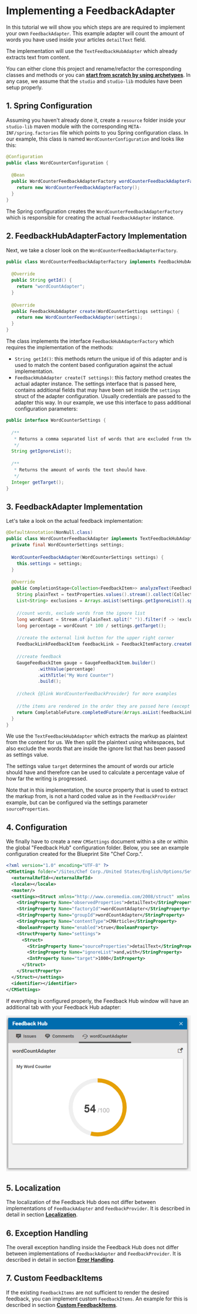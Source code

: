 # Implementing a FeedbackAdapter 

In this tutorial we will show you which steps are are required to 
implement your own `FeedbackAdapter`. This example adapter will count the amount of words
you have used inside your articles `detailText` field. 

The implementation will use the `TextFeedbackHubAdapter` which already extracts
text from content. 

You can either clone this project and rename/refactor
the corresponding classes and methods or you can 
**[start from scratch by using archetypes](archetypes.md)**.
In any case, we assume that the `studio` and `studio-lib` modules have been setup properly.

## 1. Spring Configuration

Assuming you haven't already done it, create a `resource` folder inside your
`studio-lib` maven module with the corresponding `META-INF/spring.factories` file
which points to you Spring configuration class. In our example, this class is 
named `WordCounterConfiguration` and looks like this:

```java
@Configuration
public class WordCounterConfiguration {

  @Bean
  public WordCounterFeedbackAdapterFactory wordCounterFeedbackAdapterFactory() {
    return new WordCounterFeedbackAdapterFactory();
  }
}
``` 

The Spring configuration creates the `WordCounterFeedbackAdapterFactory`
which is responsible for creating the actual `FeedbackAdapter` instance.

## 2. FeedbackHubAdapterFactory Implementation

Next, we take a closer look on the `WordCounterFeedbackAdapterFactory`.

```java
public class WordCounterFeedbackAdapterFactory implements FeedbackHubAdapterFactory<WordCounterSettings> {

  @Override
  public String getId() {
    return "wordCountAdapter";
  }

  @Override
  public FeedbackHubAdapter create(WordCounterSettings settings) {
    return new WordCounterFeedbackAdapter(settings);
  }
}
```

The class implements the interface `FeedbackHubAdapterFactory` which requires
the implementation of the methods:

- `String getId()`: this methods return the unique id of this adapter and is used
to match the content based configuration against the actual implementation.
- `FeedbackHubAdapter create(T settings)`: this factory method creates the actual adapter instance.
The settings interface that is passed here, contains additional fields that may have been set
inside the `settings` struct of the adapter configuration. Usually credentials are passed
to the adapter this way. In our example, we use this interface to pass additional 
configuration parameters:

```java
public interface WordCounterSettings {

  /**
   * Returns a comma separated list of words that are excluded from the word count.
   */
  String getIgnoreList();

  /**
   * Returns the amount of words the text should have.
   */
  Integer getTarget();
}
```


## 3. FeedbackAdapter Implementation

Let's take a look on the actual feedback implementation:

```java
@DefaultAnnotation(NonNull.class)
public class WordCounterFeedbackAdapter implements TextFeedbackHubAdapter {
  private final WordCounterSettings settings;

  WordCounterFeedbackAdapter(WordCounterSettings settings) {
    this.settings = settings;
  }

  @Override
  public CompletionStage<Collection<FeedbackItem>> analyzeText(FeedbackContext context, Map<String, String> textProperties, @Nullable Locale locale) {
    String plainText = textProperties.values().stream().collect(Collectors.joining(" "));
    List<String> exclusions = Arrays.asList(settings.getIgnoreList().split(","));

    //count words, exclude words from the ignore list
    long wordCount = Stream.of(plainText.split(" ")).filter(f -> !exclusions.contains(f)).count();
    long percentage = wordCount * 100 / settings.getTarget();

    //create the external link button for the upper right corner
    FeedbackLinkFeedbackItem feedbackLink = FeedbackItemFactory.createFeedbackLink("https://github.com/CoreMedia/feedback-hub-adapter-tutorial");

    //create feedback
    GaugeFeedbackItem gauge = GaugeFeedbackItem.builder()
            .withValue(percentage)
            .withTitle("My Word Counter")
            .build();

    //check {@link WordCounterFeedbackProvider} for more examples

    //the items are rendered in the order they are passed here (except the feedbackLink which is always rendered at the top)
    return CompletableFuture.completedFuture(Arrays.asList(feedbackLink, gauge));
  }
}
```


We use the `TextFeedbackHubAdapter` which extracts the markup as plaintext from the content for us.
We then split the plaintext using whitespaces, but also
exclude the words that are inside the ignore list that has been passed 
as settings value.

The settings value `target` determines
the amount of words our article should have and therefore can be used to 
calculate a percentage value of how far the writing is progressed.

Note that in this implementation, the source property that is used to 
extract the markup from, is not a hard coded value as in the `FeedbackProvider` example,
but can be configured via the settings parameter `sourceProperties`.


## 4. Configuration

We finally have to create a new `CMSettings` document
within a site or within the global "Feedback Hub" configuration folder. Below, you see
an example configuration created for the Blueprint Site "Chef Corp.". 

```xml
<?xml version="1.0" encoding="UTF-8" ?>
<CMSettings folder="/Sites/Chef Corp./United States/English/Options/Settings/Feedback Hub" name="Wordcounter Adapter" xmlns:cmexport="http://www.coremedia.com/2012/cmexport">
  <externalRefId></externalRefId>
  <locale></locale>
  <master/>
  <settings><Struct xmlns="http://www.coremedia.com/2008/struct" xmlns:xlink="http://www.w3.org/1999/xlink">
    <StringProperty Name="observedProperties">detailText</StringProperty>
    <StringProperty Name="factoryId">wordCountAdapter</StringProperty>
    <StringProperty Name="groupId">wordCountAdapter</StringProperty>
    <StringProperty Name="contentType">CMArticle</StringProperty>
    <BooleanProperty Name="enabled">true</BooleanProperty>
    <StructProperty Name="settings">
      <Struct>
        <StringProperty Name="sourceProperties">detailText</StringProperty>
        <StringProperty Name="ignoreList">and,with</StringProperty>
        <IntProperty Name="target">1000</IntProperty>
      </Struct>
    </StructProperty>
  </Struct></settings>
  <identifier></identifier>
</CMSettings>
```

If everything is configured properly, the Feedback Hub window will have
an additional tab with your Feedback Hub adapter:

![Feedback Rendering](images/feedback_example_2.png "Feedback Rendering")

## 5. Localization

The localization of the Feedback Hub does not differ between
implementations of `FeedbackAdapter` and `FeedbackProvider`. 
It is described in detail in section **[Localization](feedback_localization.md)**.

## 6. Exception Handling

The overall exception handling inside the Feedback Hub does not differ between
implementations of `FeedbackAdapter` and `FeedbackProvider`. 
It is described in detail in section **[Error Handling](error_handling.md)**.

## 7. Custom FeedbackItems

If the existing `FeedbackItems` are not sufficient to render the desired feedback,
you can implement custom `FeedbackItems`.
An example for this is described in section **[Custom FeedbackItems](custom_feedback.md)**.
